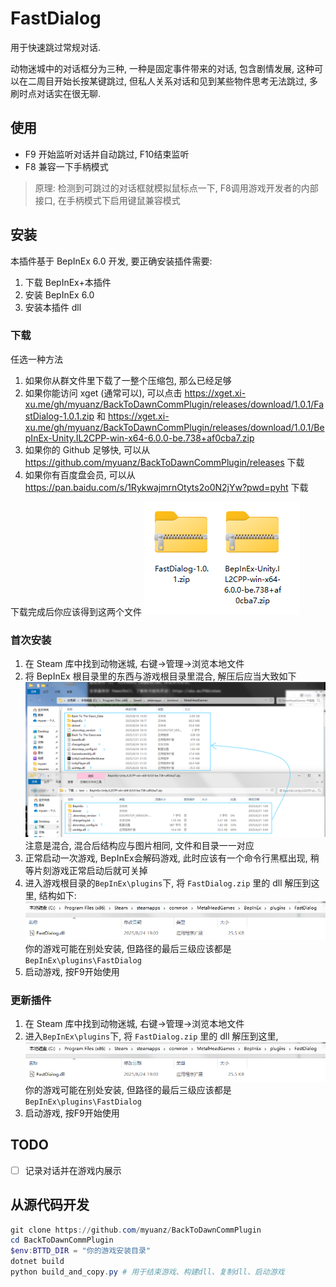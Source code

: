 # FastDialog

用于快速跳过常规对话. 

动物迷城中的对话框分为三种, 一种是固定事件带来的对话, 包含剧情发展, 这种可以在二周目开始长按某键跳过, 但私人关系对话和见到某些物件思考无法跳过, 多刷时点对话实在很无聊. 

## 使用

- F9 开始监听对话并自动跳过, F10结束监听
- F8 兼容一下手柄模式

> 原理: 检测到可跳过的对话框就模拟鼠标点一下, F8调用游戏开发者的内部接口, 在手柄模式下启用键鼠兼容模式

## 安装

本插件基于 BepInEx 6.0 开发, 要正确安装插件需要:

1. 下载 BepInEx+本插件
2. 安装 BepInEx 6.0
3. 安装本插件 dll

### 下载

任选一种方法

1. 如果你从群文件里下载了一整个压缩包, 那么已经足够
2. 如果你能访问 xget (通常可以), 可以点击 https://xget.xi-xu.me/gh/myuanz/BackToDawnCommPlugin/releases/download/1.0.1/FastDialog-1.0.1.zip 和 https://xget.xi-xu.me/gh/myuanz/BackToDawnCommPlugin/releases/download/1.0.1/BepInEx-Unity.IL2CPP-win-x64-6.0.0-be.738+af0cba7.zip 
3. 如果你的 Github 足够快, 可以从 https://github.com/myuanz/BackToDawnCommPlugin/releases 下载
4. 如果你有百度盘会员, 可以从 https://pan.baidu.com/s/1RykwajmrnOtyts2o0N2jYw?pwd=pyht 下载


下载完成后你应该得到这两个文件 ![alt text](static/all-files.png)

### 首次安装

1. 在 Steam 库中找到动物迷城, 右键->管理->浏览本地文件
2. 将 BepInEx 根目录里的东西与游戏根目录里混合, 解压后应当大致如下 ![alt text](static/1.decompress.png) 注意是混合, 混合后结构应与图片相同, 文件和目录一一对应
3. 正常启动一次游戏, BepInEx会解码游戏, 此时应该有一个命令行黑框出现, 稍等片刻游戏正常启动后就可关掉
4. 进入游戏根目录的`BepInEx\plugins`下, 将 `FastDialog.zip` 里的 dll 解压到这里, 结构如下: ![alt text](static/2.install-fastdialog.png) 你的游戏可能在别处安装, 但路径的最后三级应该都是`BepInEx\plugins\FastDialog`
5. 启动游戏, 按F9开始使用
   
### 更新插件

1. 在 Steam 库中找到动物迷城, 右键->管理->浏览本地文件
2. 进入`BepInEx\plugins`下, 将 `FastDialog.zip` 里的 dll 解压到这里, ![alt text](static/2.install-fastdialog.png) 你的游戏可能在别处安装, 但路径的最后三级应该都是`BepInEx\plugins\FastDialog`
3. 启动游戏, 按F9开始使用

## TODO

- [ ] 记录对话并在游戏内展示


## 从源代码开发

```powershell
git clone https://github.com/myuanz/BackToDawnCommPlugin
cd BackToDawnCommPlugin
$env:BTTD_DIR = "你的游戏安装目录"
dotnet build
python build_and_copy.py # 用于结束游戏、构建dll、复制dll、启动游戏
```